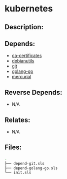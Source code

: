 # kubernetes

## Description:



## Depends:

  -  [ca-certificates](/salt/ca-certificates)
  -  [debianutils](/salt/debianutils)
  -  [git](/salt/git)
  -  [golang-go](/salt/golang-go)
  -  [mercurial](/salt/mercurial)

## Reverse Depends:

  -  N/A

## Relates:

  -  N/A

## Files:

```bash
.
├── depend-git.sls
├── depend-golang-go.sls
└── init.sls
```

